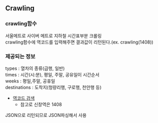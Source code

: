 ## Crawling


### crawling함수
서울메트로 사이버 메트로 지하철 시간표부분 크롤링  
crawling함수에 역코드를 입력해주면 결과값이 리턴된다.(ex. crawling(1408))

### 제공되는 정보
types : 열차의 종류(급행, 일반)  
times : 시간(시:분), 평일, 주말, 공유일이 시간순서  
weeks : 평일,주말, 공휴일  
destinations : 도착지(청량리행, 구로행, 천안행 등)  

- [역코드 검색](https://observablehq.com/@taekie/seoul_subway_station_coordinate)
	- 참고로 신창역은 1408

JSON으로 리턴되므로 JSON파싱해서 사용

